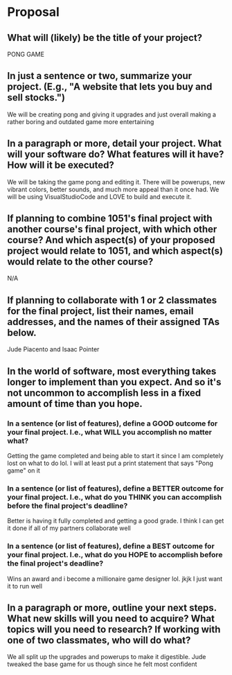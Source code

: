 # Proposal

## What will (likely) be the title of your project?

PONG GAME

## In just a sentence or two, summarize your project. (E.g., "A website that lets you buy and sell stocks.")

We will be creating pong and giving it upgrades and just overall making a rather boring and outdated game more entertaining

## In a paragraph or more, detail your project. What will your software do? What features will it have? How will it be executed?

We will be taking the game pong and editing it. There will be powerups, new vibrant colors, better sounds, and much more appeal than it once had. We will be using VisualStudioCode and LOVE to build and execute it.

## If planning to combine 1051's final project with another course's final project, with which other course? And which aspect(s) of your proposed project would relate to 1051, and which aspect(s) would relate to the other course?

N/A

## If planning to collaborate with 1 or 2 classmates for the final project, list their names, email addresses, and the names of their assigned TAs below.

Jude Piacento and Isaac Pointer

## In the world of software, most everything takes longer to implement than you expect. And so it's not uncommon to accomplish less in a fixed amount of time than you hope.

### In a sentence (or list of features), define a GOOD outcome for your final project. I.e., what WILL you accomplish no matter what?

Getting the game completed and being able to start it since I am completely lost on what to do lol. I will at least put a print statement that says "Pong game" on it

### In a sentence (or list of features), define a BETTER outcome for your final project. I.e., what do you THINK you can accomplish before the final project's deadline?

Better is having it fully completed and getting a good grade. I think I can get it done if all of my partners collaborate well

### In a sentence (or list of features), define a BEST outcome for your final project. I.e., what do you HOPE to accomplish before the final project's deadline?

Wins an award and i become a millionaire game designer lol. jkjk I just want it to run well

## In a paragraph or more, outline your next steps. What new skills will you need to acquire? What topics will you need to research? If working with one of two classmates, who will do what?

We all split up the upgrades and powerups to make it digestible. Jude tweaked the base game for us though since he felt most confident
